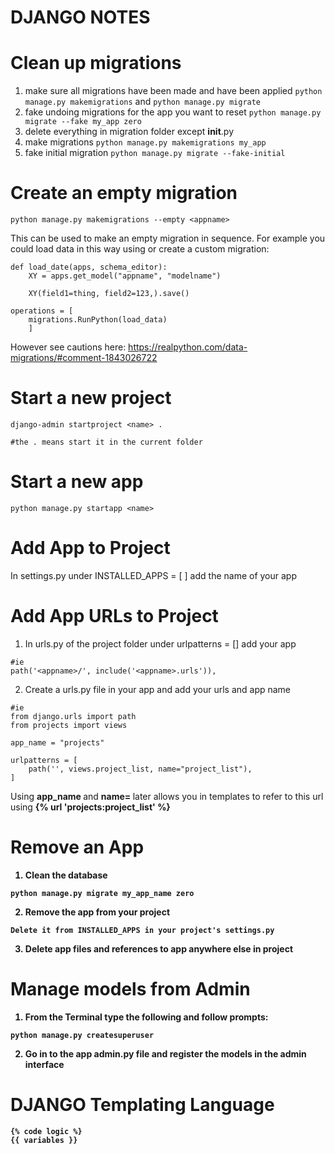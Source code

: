 # DJANGO NOTES

# Clean up migrations
1. make sure all migrations have been made and have been applied `python manage.py makemigrations` and `python manage.py migrate`
1. fake undoing migrations for the app you want to reset `python manage.py migrate --fake my_app zero`
1. delete everything in migration folder except __init__.py
1. make migrations `python manage.py makemigrations my_app`
1. fake initial migration `python manage.py migrate --fake-initial` 

# Create an empty migration
```
python manage.py makemigrations --empty <appname>
```
This can be used to make an empty migration in sequence. For example you could load data in this way using or create a custom migration:
```
def load_date(apps, schema_editor):
    XY = apps.get_model("appname", "modelname")
    
    XY(field1=thing, field2=123,).save()
    
operations = [
    migrations.RunPython(load_data)
    ]
```
However see cautions here: https://realpython.com/data-migrations/#comment-1843026722

# Start a new project
```
django-admin startproject <name> .

#the . means start it in the current folder
```
# Start a new app
```
python manage.py startapp <name>
```

# Add App to Project
In settings.py under INSTALLED_APPS = [ ] add the name of your app

# Add App URLs to Project
1) In urls.py of the project folder under urlpatterns = [] add your app
```
#ie
path('<appname>/', include('<appname>.urls')),
```
2) Create a urls.py file in your app and add your urls and app name
```
#ie
from django.urls import path
from projects import views

app_name = "projects"

urlpatterns = [
    path('', views.project_list, name="project_list"),
]
```
Using <b> app_name </b> and <b> name= </b> later allows you in templates to refer to this url using <b> {% url 'projects:project_list' %}

# Remove an App
1) Clean the database
```
python manage.py migrate my_app_name zero
```
2) Remove the app from your project
```
Delete it from INSTALLED_APPS in your project's settings.py
```
3) Delete app files and references to app anywhere else in project


# Manage models from Admin
1) From the Terminal type the following and follow prompts:
```
python manage.py createsuperuser
```
2) Go in to the app admin.py file and register the models in the admin interface

# DJANGO Templating Language
```
{% code logic %}
{{ variables }}
```
